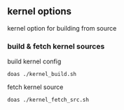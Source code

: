 ## kernel options

kernel option for building from source

### build & fetch kernel sources

build kernel config

``` 
doas ./kernel_build.sh
``` 

fetch kernel source

``` 
doas ./kernel_fetch_src.sh
``` 
